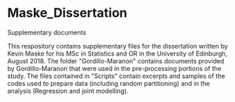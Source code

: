 # Maske_Dissertation
Supplementary documents

This respository contains supplementary files for the dissertation written by Kevin Maske
for his MSc in Statistics and OR in the University of Edinburgh, August 2018. The folder
"Gordillo-Maranon" contains documents provided by Gordillo-Maranon that were used in the 
pre-processing portions of the study. The files contained in "Scripts" contain excerpts and
samples of the codes used to prepare data (including random partitioning) and in the analysis
(Regression and joint modelling).
